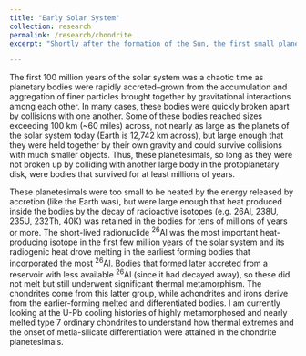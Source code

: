 ```yaml
---
title: "Early Solar System"
collection: research
permalink: /research/chondrite
excerpt: "Shortly after the formation of the Sun, the first small planetary bodies, called planetesimals, formed within the collapsing primordial dust cloud and became the building blocks of the planets and asteroids in our solar system today. In my research I use the U-Pb system in phosphate minerals of ordinary chondrites to understand the thermal histories, physical properties, and timescales of formation of their primitive parent asteroids.<br/><img src='/images/meteoritics/accretion.jpg'>"

---
```

The first 100 million years of the solar system was a chaotic time as planetary bodies were rapidly accreted–grown from the accumulation and aggregation of finer particles brought together by gravitational interactions among each other. In many cases, these bodies were quickly broken apart by collisions with one another. Some of these bodies reached sizes exceeding 100 km (~60 miles) across, not nearly as large as the planets of the solar system today (Earth is 12,742 km across), but large enough that they were held together by their own gravity and could survive collisions with much smaller objects. Thus, these planetesimals, so long as they were not broken up by colliding with another large body in the protoplanetary disk, were bodies that survived for at least millions of years. 

These planetesimals were too small to be heated by the energy released by accretion (like the Earth was), but were large enough that heat produced inside the bodies by the decay of radioactive isotopes (e.g. 26Al, 238U, 235U, 232Th, 40K) was retained in the bodies for tens of millions of years or more. The short-lived radionuclide <sup>26</sup>Al was the most important heat-producing isotope in the first few million years of the solar system and its radiogenic heat drove melting in the earliest forming bodies that incorporated the most <sup>26</sup>Al. Bodies that formed later accreted from a reservoir with less available <sup>26</sup>Al (since it had decayed away), so these did not melt but still underwent significant thermal metamorphism. The chondrites come from this latter group, while achondrites and irons derive from the earlier-forming melted and differentiated bodies. I am currently looking at the U-Pb cooling histories of highly metamorphosed and nearly melted type 7 ordinary chondrites to understand how thermal extremes and the onset of metla-silicate differentiation were attained in the chondrite planetesimals.

